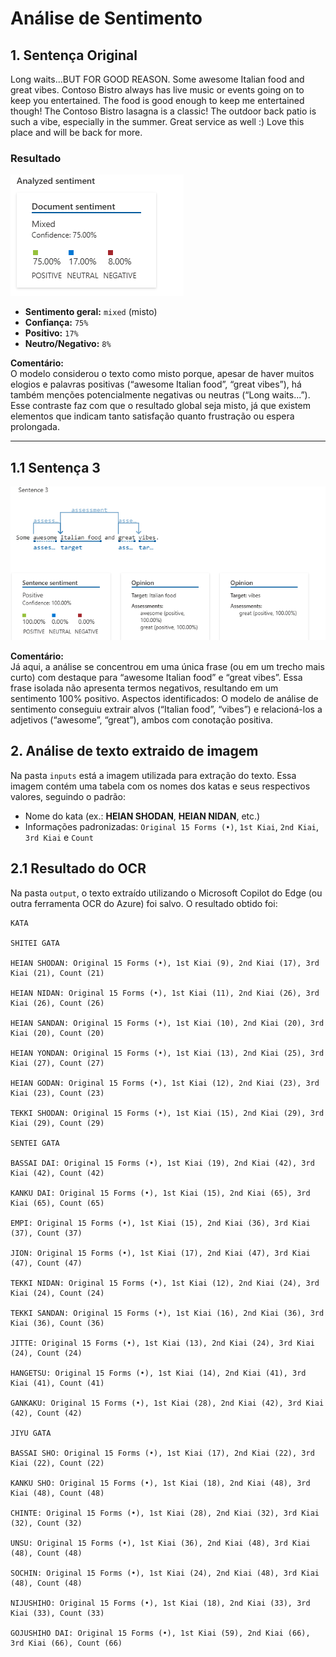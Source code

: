 # Análise de Sentimento

## 1. Sentença Original

Long waits...BUT FOR GOOD REASON. Some awesome Italian food and great vibes. Contoso Bistro always has live music or events going on to keep you entertained. The food is good enough to keep me entertained though! The Contoso Bistro lasagna is a classic! The outdoor back patio is such a vibe, especially in the summer. Great service as well :) Love this place and will be back for more.

### Resultado

![alt text](image.png)

- **Sentimento geral:** `mixed` (misto)
- **Confiança:** `75%`
- **Positivo:** `17%`
- **Neutro/Negativo:** `8%`

**Comentário:**  
O modelo considerou o texto como misto porque, apesar de haver muitos elogios e palavras positivas (“awesome Italian food”, “great vibes”), há também menções potencialmente negativas ou neutras (“Long waits...”). Esse contraste faz com que o resultado global seja misto, já que existem elementos que indicam tanto satisfação quanto frustração ou espera prolongada.

---

## 1.1 Sentença 3

![alt text](image-1.png)

**Comentário:**  
Já aqui, a análise se concentrou em uma única frase (ou em um trecho mais curto) com destaque para “awesome Italian food” e “great vibes”. Essa frase isolada não apresenta termos negativos, resultando em um sentimento 100% positivo.
Aspectos identificados: O modelo de análise de sentimento conseguiu extrair alvos (“Italian food”, “vibes”) e relacioná-los a adjetivos (“awesome”, “great”), ambos com conotação positiva.

## 2. Análise de texto extraido de imagem

Na pasta `inputs` está a imagem utilizada para extração do texto. Essa imagem contém uma tabela com os nomes dos katas e seus respectivos valores, seguindo o padrão:

- Nome do kata (ex.: **HEIAN SHODAN**, **HEIAN NIDAN**, etc.)
- Informações padronizadas: `Original 15 Forms (•)`, `1st Kiai`, `2nd Kiai`, `3rd Kiai` e `Count`

## 2.1 Resultado do OCR

Na pasta `output`, o texto extraído utilizando o Microsoft Copilot do Edge (ou outra ferramenta OCR do Azure) foi salvo. O resultado obtido foi:

```plaintext
KATA

SHITEI GATA

HEIAN SHODAN: Original 15 Forms (•), 1st Kiai (9), 2nd Kiai (17), 3rd Kiai (21), Count (21)

HEIAN NIDAN: Original 15 Forms (•), 1st Kiai (11), 2nd Kiai (26), 3rd Kiai (26), Count (26)

HEIAN SANDAN: Original 15 Forms (•), 1st Kiai (10), 2nd Kiai (20), 3rd Kiai (20), Count (20)

HEIAN YONDAN: Original 15 Forms (•), 1st Kiai (13), 2nd Kiai (25), 3rd Kiai (27), Count (27)

HEIAN GODAN: Original 15 Forms (•), 1st Kiai (12), 2nd Kiai (23), 3rd Kiai (23), Count (23)

TEKKI SHODAN: Original 15 Forms (•), 1st Kiai (15), 2nd Kiai (29), 3rd Kiai (29), Count (29)

SENTEI GATA

BASSAI DAI: Original 15 Forms (•), 1st Kiai (19), 2nd Kiai (42), 3rd Kiai (42), Count (42)

KANKU DAI: Original 15 Forms (•), 1st Kiai (15), 2nd Kiai (65), 3rd Kiai (65), Count (65)

EMPI: Original 15 Forms (•), 1st Kiai (15), 2nd Kiai (36), 3rd Kiai (37), Count (37)

JION: Original 15 Forms (•), 1st Kiai (17), 2nd Kiai (47), 3rd Kiai (47), Count (47)

TEKKI NIDAN: Original 15 Forms (•), 1st Kiai (12), 2nd Kiai (24), 3rd Kiai (24), Count (24)

TEKKI SANDAN: Original 15 Forms (•), 1st Kiai (16), 2nd Kiai (36), 3rd Kiai (36), Count (36)

JITTE: Original 15 Forms (•), 1st Kiai (13), 2nd Kiai (24), 3rd Kiai (24), Count (24)

HANGETSU: Original 15 Forms (•), 1st Kiai (14), 2nd Kiai (41), 3rd Kiai (41), Count (41)

GANKAKU: Original 15 Forms (•), 1st Kiai (28), 2nd Kiai (42), 3rd Kiai (42), Count (42)

JIYU GATA

BASSAI SHO: Original 15 Forms (•), 1st Kiai (17), 2nd Kiai (22), 3rd Kiai (22), Count (22)

KANKU SHO: Original 15 Forms (•), 1st Kiai (18), 2nd Kiai (48), 3rd Kiai (48), Count (48)

CHINTE: Original 15 Forms (•), 1st Kiai (28), 2nd Kiai (32), 3rd Kiai (32), Count (32)

UNSU: Original 15 Forms (•), 1st Kiai (36), 2nd Kiai (48), 3rd Kiai (48), Count (48)

SOCHIN: Original 15 Forms (•), 1st Kiai (24), 2nd Kiai (48), 3rd Kiai (48), Count (48)

NIJUSHIHO: Original 15 Forms (•), 1st Kiai (18), 2nd Kiai (33), 3rd Kiai (33), Count (33)

GOJUSHIHO DAI: Original 15 Forms (•), 1st Kiai (59), 2nd Kiai (66), 3rd Kiai (66), Count (66)
```
